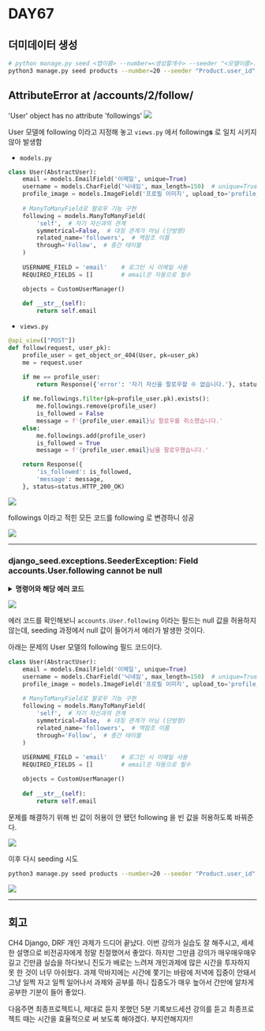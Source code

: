 # DAY67

## 더미데이터 생성
```bash
# python manage.py seed <앱이름> --number=<생성할개수> --seeder "<모델이름>.<모델의 fk값>" <적용할 fk값id>
python3 manage.py seed products --number=20 --seeder "Product.user_id" 1
```



## AttributeError at /accounts/2/follow/
'User' object has no attribute 'followings'
![](/img/241227_Attribute_error_follow.png)

User 모델에 following 이라고 지정해 놓고 `views.py` 에서 following**s** 로 일치 시키지 않아 발생함

* `models.py`
```py
class User(AbstractUser):
    email = models.EmailField('이메일', unique=True)
    username = models.CharField('닉네임', max_length=150)  # unique=True 제거
    profile_image = models.ImageField('프로필 이미지', upload_to='profile_images/', blank=True, null=True)
    
    # ManyToManyField로 팔로우 기능 구현
    following = models.ManyToManyField(
        'self',  # 자기 자신과의 관계
        symmetrical=False,  # 대칭 관계가 아님 (단방향)
        related_name='followers',  # 역참조 이름
        through='Follow',  # 중간 테이블
    )
    
    USERNAME_FIELD = 'email'    # 로그인 시 이메일 사용
    REQUIRED_FIELDS = []        # email은 자동으로 필수

    objects = CustomUserManager()
    
    def __str__(self):
        return self.email
```

* `views.py`
```py
@api_view(["POST"])
def follow(request, user_pk):
    profile_user = get_object_or_404(User, pk=user_pk)
    me = request.user

    if me == profile_user:
        return Response({'error': '자기 자신을 팔로우할 수 없습니다.'}, status=status.HTTP_400_BAD_REQUEST)
    
    if me.followings.filter(pk=profile_user.pk).exists():
        me.followings.remove(profile_user)
        is_followed = False
        message = f'{profile_user.email}님 팔로우를 취소했습니다.'
    else:
        me.followings.add(profile_user)
        is_followed = True
        message = f'{profile_user.email}님을 팔로우했습니다.'

    return Response({
        'is_followed': is_followed,
        'message': message,
    }, status=status.HTTP_200_OK)
```

![](/img/241227_followers_to_following.png)

followings 이라고 적힌 모든 코드를 following 로 변경하니 성공

![](/img/241227_following_success.png)

---

### django_seed.exceptions.SeederException: Field accounts.User.following cannot be null

<details>
<summary><b>명령어와 해당 에러 코드</b></summary>
<div markdown="1">

```
❯ python3 manage.py seed products --number=20 --seeder "Product.user_id" 1
{'verbosity': 1, 'settings': None, 'pythonpath': None, 'traceback': False, 'no_color': False, 'force_color': False, 'skip_checks': False, 'number': 20, 'seeder': [['Product.user_id', '1']]}
Seeding 20 Users
Custom seeder {'user_id': '1'}
Seeding 20 Products
WARNING:root:Could not build many-to-many relationship for between accounts.User.groups and <class 'django.contrib.auth.models.Group'>
WARNING:root:Could not build many-to-many relationship for between accounts.User.user_permissions and <class 'django.contrib.auth.models.Permission'>
Traceback (most recent call last):
  File "/Users/t2023-m0072/Desktop/CH4-DRF/manage.py", line 22, in <module>
    main()
  File "/Users/t2023-m0072/Desktop/CH4-DRF/manage.py", line 18, in main
    execute_from_command_line(sys.argv)
  File "/Users/t2023-m0072/Desktop/CH4-DRF/venv/lib/python3.11/site-packages/django/core/management/__init__.py", line 442, in execute_from_command_line
    utility.execute()
  File "/Users/t2023-m0072/Desktop/CH4-DRF/venv/lib/python3.11/site-packages/django/core/management/__init__.py", line 436, in execute
    self.fetch_command(subcommand).run_from_argv(self.argv)
  File "/Users/t2023-m0072/Desktop/CH4-DRF/venv/lib/python3.11/site-packages/django/core/management/base.py", line 412, in run_from_argv
    self.execute(*args, **cmd_options)
  File "/Users/t2023-m0072/Desktop/CH4-DRF/venv/lib/python3.11/site-packages/django/core/management/base.py", line 458, in execute
    output = self.handle(*args, **options)
             ^^^^^^^^^^^^^^^^^^^^^^^^^^^^^
  File "/Users/t2023-m0072/Desktop/CH4-DRF/venv/lib/python3.11/site-packages/django/core/management/base.py", line 639, in handle
    app_output = self.handle_app_config(app_config, **options)
                 ^^^^^^^^^^^^^^^^^^^^^^^^^^^^^^^^^^^^^^^^^^^^^
  File "/Users/t2023-m0072/Desktop/CH4-DRF/venv/lib/python3.11/site-packages/django_seed/management/commands/seed.py", line 63, in handle_app_config
    generated = seeder.execute()
                ^^^^^^^^^^^^^^^^
  File "/Users/t2023-m0072/Desktop/CH4-DRF/venv/lib/python3.11/site-packages/django_seed/seeder.py", line 250, in execute
    executed_entity = entity.execute(using, inserted_entities)
                      ^^^^^^^^^^^^^^^^^^^^^^^^^^^^^^^^^^^^^^^^
  File "/Users/t2023-m0072/Desktop/CH4-DRF/venv/lib/python3.11/site-packages/django_seed/seeder.py", line 172, in execute
    list = list(inserted_entities)
           ^^^^^^^^^^^^^^^^^^^^^^^
  File "/Users/t2023-m0072/Desktop/CH4-DRF/venv/lib/python3.11/site-packages/django_seed/seeder.py", line 62, in func
    raise SeederException(message)
django_seed.exceptions.SeederException: Field accounts.User.following cannot be null
```

</div>
</details>

![](/img/241227_following_cannot_be_null_error.png)

에러 코드를 확인해보니 `accounts.User.following` 이라는 필드는 null 값을 허용하지 않는데, seeding 과정에서 null 값이 들어가서 에러가 발생한 것이다.

아래는 문제의 User 모델의 following 필드 코드이다.

```py
class User(AbstractUser):
    email = models.EmailField('이메일', unique=True)
    username = models.CharField('닉네임', max_length=150)  # unique=True 제거
    profile_image = models.ImageField('프로필 이미지', upload_to='profile_images/', blank=True, null=True)
    
    # ManyToManyField로 팔로우 기능 구현
    following = models.ManyToManyField(
        'self',  # 자기 자신과의 관계
        symmetrical=False,  # 대칭 관계가 아님 (단방향)
        related_name='followers',  # 역참조 이름
        through='Follow',  # 중간 테이블
    )
    
    USERNAME_FIELD = 'email'    # 로그인 시 이메일 사용
    REQUIRED_FIELDS = []        # email은 자동으로 필수

    objects = CustomUserManager()
    
    def __str__(self):
        return self.email
```

문제를 해결하기 위해 빈 값이 허용이 안 됐던 following 을 빈 값을 허용하도록 바꿔준다.

![](/img/241227_edited_user_model.png)

이후 다시 seeding 시도
```bash
python3 manage.py seed products --number=20 --seeder "Product.user_id" 1
```
![](/img/241227_seeding_success.png)

---

## 회고
CH4 Django, DRF 개인 과제가 드디어 끝났다. 이번 강의가 실습도 잘 해주시고, 세세한 설명으로 비전공자에게 정말 친절했어서 좋았다. 하지만 그만큼 강의가 매우매우매우 길고 긴만큼 실습을 하다보니 진도가 배로는 느려져 개인과제에 많은 시간을 투자하지 못 한 것이 너무 아쉬웠다.
과제 막바지에는 시간에 쫓기는 바람에 저녁에 집중이 안돼서 그냥 일찍 자고 일찍 일어나서 과제와 공부를 하니 집중도가 매우 높아서 간만에 알차게 공부한 기분이 들어 좋았다.

다음주면 최종프로젝트니, 제대로 듣지 못했던 5분 기록보드세션 강의를 듣고 최종프로젝트 때는 시간을 효율적으로 써 보도록 해야겠다. 부지런해지자!!
